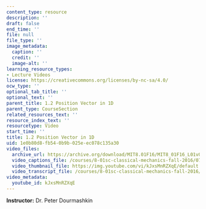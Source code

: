 ```yaml
---
content_type: resource
description: ''
draft: false
end_time: ''
file: null
file_type: ''
image_metadata:
  caption: ''
  credit: ''
  image-alt: ''
learning_resource_types:
- Lecture Videos
license: https://creativecommons.org/licenses/by-nc-sa/4.0/
ocw_type: ''
optional_tab_title: ''
optional_text: ''
parent_title: 1.2 Position Vector in 1D
parent_type: CourseSection
related_resources_text: ''
resource_index_text: ''
resourcetype: Video
start_time: ''
title: 1.2 Position Vector in 1D
uid: 1e0b80d8-fb54-0b9b-025e-ec078c135a30
video_files:
  archive_url: https://archive.org/download/MIT8.01F16/MIT8_01F16_L01v02_360p.mp4
  video_captions_file: /courses/8-01sc-classical-mechanics-fall-2016/077e3c3c607a5198b91ca79c79bd25a5_kJxsMnRZXqE.vtt
  video_thumbnail_file: https://img.youtube.com/vi/kJxsMnRZXqE/default.jpg
  video_transcript_file: /courses/8-01sc-classical-mechanics-fall-2016/deeb8104f1442eadb1ae43bf0054e800_kJxsMnRZXqE.pdf
video_metadata:
  youtube_id: kJxsMnRZXqE
---
```

**Instructor:** Dr. Peter Dourmashkin